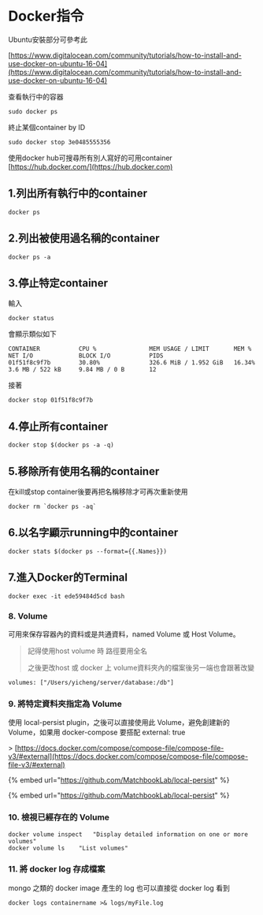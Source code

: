 # Docker指令

Ubuntu安裝部分可參考此

[https://www.digitalocean.com/community/tutorials/how-to-install-and-use-docker-on-ubuntu-16-04](https://www.digitalocean.com/community/tutorials/how-to-install-and-use-docker-on-ubuntu-16-04)

查看執行中的容器

```
sudo docker ps
```

終止某個container by ID

```
sudo docker stop 3e0485555356
```

使用docker hub可搜尋所有別人寫好的可用container\
[https://hub.docker.com/](https://hub.docker.com)

## 1.列出所有執行中的container

```
docker ps
```

## 2.列出被使用過名稱的container

```
docker ps -a
```

## 3.停止特定container

輸入

```
docker status
```

會顯示類似如下

```
CONTAINER           CPU %               MEM USAGE / LIMIT       MEM %               NET I/O             BLOCK I/O           PIDS
01f51f8c9f7b        30.80%              326.6 MiB / 1.952 GiB   16.34%              3.6 MB / 522 kB     9.84 MB / 0 B       12
```

接著

```
docker stop 01f51f8c9f7b
```

## 4.停止所有container

```
docker stop $(docker ps -a -q)
```

## 5.移除所有使用名稱的container

在kill或stop container後要再把名稱移除才可再次重新使用

```
docker rm `docker ps -aq`
```

## 6.以名字顯示running中的container

```
docker stats $(docker ps --format={{.Names}})
```

## 7.進入Docker的Terminal

```
docker exec -it ede59484d5cd bash
```

### 8. Volume

可用來保存容器內的資料或是共通資料，named Volume 或 Host Volume。

> 記得使用host volume 時 路徑要用全名&#x20;
>
> 之後更改host 或 docker 上 volume資料夾內的檔案後另一端也會跟著改變

```
volumes: ["/Users/yicheng/server/database:/db"]
```

### 9. 將特定資料夾指定為 Volume

使用 local-persist plugin，之後可以直接使用此 Volume，避免創建新的 Volume，如果用 docker-compose 要搭配 external: true

\> [https://docs.docker.com/compose/compose-file/compose-file-v3/#external](https://docs.docker.com/compose/compose-file/compose-file-v3/#external)

{% embed url="https://github.com/MatchbookLab/local-persist" %}

{% embed url="https://github.com/MatchbookLab/local-persist" %}

### 10. 檢視已經存在的 Volume

```
docker volume inspect	"Display detailed information on one or more volumes"
docker volume ls	"List volumes"
```

### 11. 將 docker log 存成檔案

mongo 之類的 docker image 產生的 log 也可以直接從 docker log 看到

```
docker logs containername >& logs/myFile.log
```
